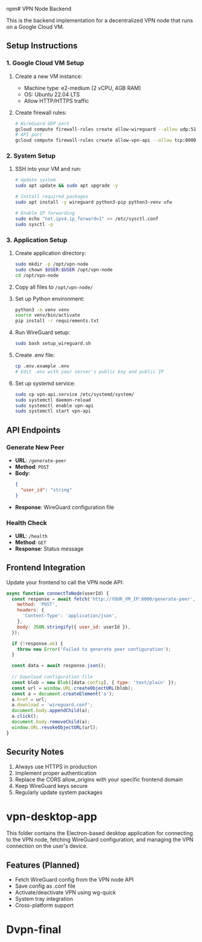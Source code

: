 npm# VPN Node Backend

This is the backend implementation for a decentralized VPN node that runs on a Google Cloud VM.

## Setup Instructions

### 1. Google Cloud VM Setup

1. Create a new VM instance:
   - Machine type: e2-medium (2 vCPU, 4GB RAM)
   - OS: Ubuntu 22.04 LTS
   - Allow HTTP/HTTPS traffic
   
2. Create firewall rules:
   ```bash
   # WireGuard UDP port
   gcloud compute firewall-rules create allow-wireguard --allow udp:51820
   # API port
   gcloud compute firewall-rules create allow-vpn-api --allow tcp:8000
   ```

### 2. System Setup

1. SSH into your VM and run:
   ```bash
   # Update system
   sudo apt update && sudo apt upgrade -y

   # Install required packages
   sudo apt install -y wireguard python3-pip python3-venv ufw

   # Enable IP forwarding
   sudo echo "net.ipv4.ip_forward=1" >> /etc/sysctl.conf
   sudo sysctl -p
   ```

### 3. Application Setup

1. Create application directory:
   ```bash
   sudo mkdir -p /opt/vpn-node
   sudo chown $USER:$USER /opt/vpn-node
   cd /opt/vpn-node
   ```

2. Copy all files to `/opt/vpn-node/`

3. Set up Python environment:
   ```bash
   python3 -m venv venv
   source venv/bin/activate
   pip install -r requirements.txt
   ```

4. Run WireGuard setup:
   ```bash
   sudo bash setup_wireguard.sh
   ```

5. Create .env file:
   ```bash
   cp .env.example .env
   # Edit .env with your server's public key and public IP
   ```

6. Set up systemd service:
   ```bash
   sudo cp vpn-api.service /etc/systemd/system/
   sudo systemctl daemon-reload
   sudo systemctl enable vpn-api
   sudo systemctl start vpn-api
   ```

## API Endpoints

### Generate New Peer
- **URL**: `/generate-peer`
- **Method**: `POST`
- **Body**:
  ```json
  {
    "user_id": "string"
  }
  ```
- **Response**: WireGuard configuration file

### Health Check
- **URL**: `/health`
- **Method**: `GET`
- **Response**: Status message

## Frontend Integration

Update your frontend to call the VPN node API:

```javascript
async function connectToNode(userId) {
  const response = await fetch('http://YOUR_VM_IP:8000/generate-peer', {
    method: 'POST',
    headers: {
      'Content-Type': 'application/json',
    },
    body: JSON.stringify({ user_id: userId }),
  });

  if (!response.ok) {
    throw new Error('Failed to generate peer configuration');
  }

  const data = await response.json();
  
  // Download configuration file
  const blob = new Blob([data.config], { type: 'text/plain' });
  const url = window.URL.createObjectURL(blob);
  const a = document.createElement('a');
  a.href = url;
  a.download = 'wireguard.conf';
  document.body.appendChild(a);
  a.click();
  document.body.removeChild(a);
  window.URL.revokeObjectURL(url);
}
```

## Security Notes

1. Always use HTTPS in production
2. Implement proper authentication
3. Replace the CORS allow_origins with your specific frontend domain
4. Keep WireGuard keys secure
5. Regularly update system packages

# vpn-desktop-app

This folder contains the Electron-based desktop application for connecting to the VPN node, fetching WireGuard configuration, and managing the VPN connection on the user's device.

## Features (Planned)
- Fetch WireGuard config from the VPN node API
- Save config as .conf file
- Activate/deactivate VPN using wg-quick
- System tray integration
- Cross-platform support
# Dvpn-final
